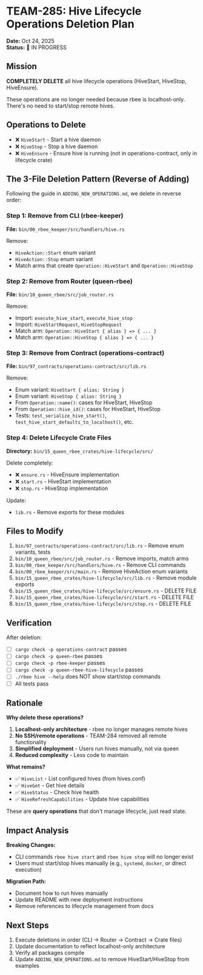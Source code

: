 # TEAM-285: Hive Lifecycle Operations Deletion Plan

**Date:** Oct 24, 2025  
**Status:** 🔴 IN PROGRESS

## Mission

**COMPLETELY DELETE** all hive lifecycle operations (HiveStart, HiveStop, HiveEnsure).

These operations are no longer needed because rbee is localhost-only. There's no need to start/stop remote hives.

## Operations to Delete

- ❌ `HiveStart` - Start a hive daemon
- ❌ `HiveStop` - Stop a hive daemon  
- ❌ `HiveEnsure` - Ensure hive is running (not in operations-contract, only in lifecycle crate)

## The 3-File Deletion Pattern (Reverse of Adding)

Following the guide in `ADDING_NEW_OPERATIONS.md`, we delete in reverse order:

### Step 1: Remove from CLI (rbee-keeper)
**File:** `bin/00_rbee_keeper/src/handlers/hive.rs`

Remove:
- `HiveAction::Start` enum variant
- `HiveAction::Stop` enum variant
- Match arms that create `Operation::HiveStart` and `Operation::HiveStop`

### Step 2: Remove from Router (queen-rbee)
**File:** `bin/10_queen_rbee/src/job_router.rs`

Remove:
- Import: `execute_hive_start`, `execute_hive_stop`
- Import: `HiveStartRequest`, `HiveStopRequest`
- Match arm: `Operation::HiveStart { alias } => { ... }`
- Match arm: `Operation::HiveStop { alias } => { ... }`

### Step 3: Remove from Contract (operations-contract)
**File:** `bin/97_contracts/operations-contract/src/lib.rs`

Remove:
- Enum variant: `HiveStart { alias: String }`
- Enum variant: `HiveStop { alias: String }`
- From `Operation::name()`: cases for HiveStart, HiveStop
- From `Operation::hive_id()`: cases for HiveStart, HiveStop
- Tests: `test_serialize_hive_start()`, `test_hive_start_defaults_to_localhost()`, etc.

### Step 4: Delete Lifecycle Crate Files
**Directory:** `bin/15_queen_rbee_crates/hive-lifecycle/src/`

Delete completely:
- ❌ `ensure.rs` - HiveEnsure implementation
- ❌ `start.rs` - HiveStart implementation
- ❌ `stop.rs` - HiveStop implementation

Update:
- `lib.rs` - Remove exports for these modules

## Files to Modify

1. `bin/97_contracts/operations-contract/src/lib.rs` - Remove enum variants, tests
2. `bin/10_queen_rbee/src/job_router.rs` - Remove imports, match arms
3. `bin/00_rbee_keeper/src/handlers/hive.rs` - Remove CLI commands
4. `bin/00_rbee_keeper/src/main.rs` - Remove HiveAction enum variants
5. `bin/15_queen_rbee_crates/hive-lifecycle/src/lib.rs` - Remove module exports
6. `bin/15_queen_rbee_crates/hive-lifecycle/src/ensure.rs` - DELETE FILE
7. `bin/15_queen_rbee_crates/hive-lifecycle/src/start.rs` - DELETE FILE
8. `bin/15_queen_rbee_crates/hive-lifecycle/src/stop.rs` - DELETE FILE

## Verification

After deletion:
- [ ] `cargo check -p operations-contract` passes
- [ ] `cargo check -p queen-rbee` passes
- [ ] `cargo check -p rbee-keeper` passes
- [ ] `cargo check -p queen-rbee-hive-lifecycle` passes
- [ ] `./rbee hive --help` does NOT show start/stop commands
- [ ] All tests pass

## Rationale

**Why delete these operations?**

1. **Localhost-only architecture** - rbee no longer manages remote hives
2. **No SSH/remote operations** - TEAM-284 removed all remote functionality
3. **Simplified deployment** - Users run hives manually, not via queen
4. **Reduced complexity** - Less code to maintain

**What remains?**
- ✅ `HiveList` - List configured hives (from hives.conf)
- ✅ `HiveGet` - Get hive details
- ✅ `HiveStatus` - Check hive health
- ✅ `HiveRefreshCapabilities` - Update hive capabilities

These are **query operations** that don't manage lifecycle, just read state.

## Impact Analysis

**Breaking Changes:**
- CLI commands `rbee hive start` and `rbee hive stop` will no longer exist
- Users must start/stop hives manually (e.g., `systemd`, `docker`, or direct execution)

**Migration Path:**
- Document how to run hives manually
- Update README with new deployment instructions
- Remove references to lifecycle management from docs

## Next Steps

1. Execute deletions in order (CLI → Router → Contract → Crate files)
2. Update documentation to reflect localhost-only architecture
3. Verify all packages compile
4. Update `ADDING_NEW_OPERATIONS.md` to remove HiveStart/HiveStop from examples
